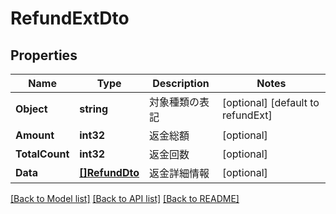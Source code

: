 # RefundExtDto

## Properties

Name | Type | Description | Notes
------------ | ------------- | ------------- | -------------
**Object** | **string** | 対象種類の表記 | [optional] [default to refundExt]
**Amount** | **int32** | 返金総額 | [optional] 
**TotalCount** | **int32** | 返金回数 | [optional] 
**Data** | [**[]RefundDto**](RefundDto.md) | 返金詳細情報 | [optional] 

[[Back to Model list]](../README.md#documentation-for-models) [[Back to API list]](../README.md#documentation-for-api-endpoints) [[Back to README]](../README.md)


